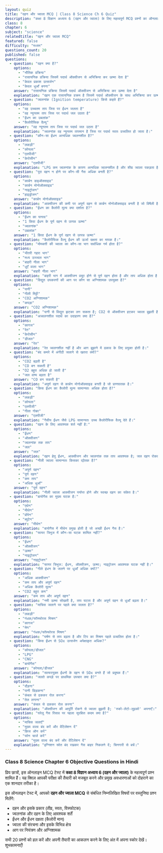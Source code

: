 ```yaml
---
layout: quiz
title: "दहन और ज्वाला MCQ | Class 8 Science Ch 6 Quiz"
description: "कक्षा 8 विज्ञान अध्याय 6 (दहन और ज्वाला) के लिए महत्वपूर्ण MCQ प्रश्नों का ऑनलाइन टेस्ट। परीक्षा की तैयारी के लिए Objective Questions हल करें।"
class: 8
chapter: 6
subject: "science"
relatedtitle: "दहन और ज्वाला MCQ"
featured: false
difficulty: "मध्यम"
questions_count: 20
published: false 
questions:
  - question: "दहन क्या है?"
    options:
      - "भौतिक प्रक्रिया"
      - "रासायनिक प्रक्रिया जिसमें पदार्थ ऑक्सीजन से अभिक्रिया कर ऊष्मा देता है"
      - "केवल प्रकाश उत्सर्जन"
      - "केवल धुआँ बनना"
    answer: "रासायनिक प्रक्रिया जिसमें पदार्थ ऑक्सीजन से अभिक्रिया कर ऊष्मा देता है"
    explanation: "दहन एक रासायनिक प्रक्रम है जिसमें पदार्थ ऑक्सीजन के साथ अभिक्रिया कर ऊष्मा और प्रायः प्रकाश देता है।"
  - question: "ज्वलनांक (Ignition temperature) किसे कहते हैं?"
    options:
      - "वह उच्चतम ताप जिस पर ईंधन जलता है"
      - "वह न्यूनतम ताप जिस पर पदार्थ जल उठता है"
      - "ईंधन का उबलांक"
      - "कैलोरीफिक वैल्यू"
    answer: "वह न्यूनतम ताप जिस पर पदार्थ जल उठता है"
    explanation: "ज्वलनांक वह न्यूनतम तापमान है जिस पर पदार्थ स्वतः प्रज्वलित हो जाता है।"
  - question: "कौन-सा ईंधन अत्यधिक ज्वलनशील है?"
    options:
      - "लकड़ी"
      - "कोयला"
      - "एलपीजी"
      - "केरोसीन"
    answer: "एलपीजी"
    explanation: "LPG कम ज्वलनांक के कारण अत्यधिक ज्वलनशील है और शीघ्र ज्वाला पकड़ता है।"
  - question: "पूरा दहन न होने पर कौन-सी गैस अधिक बनती है?"
    options:
      - "कार्बन डाइऑक्साइड"
      - "कार्बन मोनोऑक्साइड"
      - "नाइट्रोजन"
      - "हाइड्रोजन"
    answer: "कार्बन मोनोऑक्साइड"
    explanation: "आक्सीजन की कमी पर अपूर्ण दहन से कार्बन मोनोऑक्साइड बनती है जो विषैली है।"
  - question: "ईंधन का कैलोरी मूल्य क्या दर्शाता है?"
    options:
      - "ईंधन का घनत्व"
      - "1 किग्रा ईंधन के पूर्ण दहन से उत्पन्न ऊष्मा"
      - "ज्वलनांक"
      - "उबलांक"
    answer: "1 किग्रा ईंधन के पूर्ण दहन से उत्पन्न ऊष्मा"
    explanation: "कैलोरीफिक वैल्यू ईंधन की ऊर्जा दक्षता का मापक है।"
  - question: "मोमबत्ती की ज्वाला का कौन-सा भाग सर्वाधिक गर्म होता है?"
    options:
      - "भीतरी गहरा भाग"
      - "मध्य उज्ज्वल भाग"
      - "बाहरी नीला भाग"
      - "धुएँ वाला भाग"
    answer: "बाहरी नीला भाग"
    explanation: "बाहरी भाग में आक्सीजन प्रचुर होने से पूर्ण दहन होता है और ताप अधिक होता है।"
  - question: "विद्युत उपकरणों की आग पर कौन सा अग्निशामक उपयुक्त है?"
    options:
      - "पानी"
      - "गीली मिट्टी"
      - "CO2 अग्निशामक"
      - "कपड़ा"
    answer: "CO2 अग्निशामक"
    explanation: "पानी से विद्युत झटका लग सकता है; CO2 से ऑक्सीजन हटकर ज्वाला बुझती है।"
  - question: "अज्वलनशील पदार्थ का उदाहरण क्या है?"
    options:
      - "कागज"
      - "रेत"
      - "केरोसीन"
      - "डीजल"
    answer: "रेत"
    explanation: "रेत ज्वलनशील नहीं है और आग बुझाने में ढकाव के लिए प्रयुक्त होती है।"
  - question: "बंद कमरे में अंगीठी जलाने से खतरा क्यों?"
    options:
      - "CO2 बढ़ती है"
      - "CO बन सकती है"
      - "O2 बहुत अधिक हो जाती है"
      - "जल वाष्प बढ़ता है"
    answer: "CO बन सकती है"
    explanation: "अपूर्ण दहन से कार्बन मोनोऑक्साइड बनती है जो प्राणघातक है।"
  - question: "किस ईंधन का कैलोरी मूल्य सामान्यतः अधिक होता है?"
    options:
      - "लकड़ी"
      - "कोयला"
      - "एलपीजी"
      - "गीला गोबर"
    answer: "एलपीजी"
    explanation: "गैसीय ईंधन जैसे LPG सामान्यतः उच्च कैलोरीफिक वैल्यू देते हैं।"
  - question: "दहन के लिए आवश्यक शर्त नहीं है:"
    options:
      - "ईंधन"
      - "ऑक्सीजन"
      - "ज्वलनांक तक ताप"
      - "जल"
    answer: "जल"
    explanation: "दहन हेतु ईंधन, आक्सीजन और ज्वलनांक तक ताप आवश्यक है; जल दहन रोकता है।"
  - question: "नीली ज्वाला सामान्यतः किसका द्योतक है?"
    options:
      - "अपूर्ण दहन"
      - "पूर्ण दहन"
      - "कम ताप"
      - "अधिक धुआँ"
    answer: "पूर्ण दहन"
    explanation: "नीली ज्वाला आक्सीजन पर्याप्त होने और स्वच्छ दहन का संकेत है।"
  - question: "बायोगैस का मुख्य घटक है:"
    options:
      - "एथेन"
      - "मीथेन"
      - "प्रोपेन"
      - "ब्यूटेन"
    answer: "मीथेन"
    explanation: "बायोगैस में मीथेन प्रमुख होती है जो अच्छी ईंधन गैस है।"
  - question: "फायर त्रिभुज में कौन-सा घटक शामिल नहीं?"
    options:
      - "ईंधन"
      - "ऑक्सीजन"
      - "ऊष्मा"
      - "नाइट्रोजन"
    answer: "नाइट्रोजन"
    explanation: "फायर त्रिभुज: ईंधन, ऑक्सीजन, ऊष्मा; नाइट्रोजन आवश्यक घटक नहीं है।"
  - question: "गीले इंधन के जलने पर धुआँ अधिक क्यों?"
    options:
      - "अधिक आक्सीजन"
      - "कम ताप और अपूर्ण दहन"
      - "अधिक कैलोरी मूल्य"
      - "CO2 बहुत कम"
    answer: "कम ताप और अपूर्ण दहन"
    explanation: "नमी ऊष्मा सोखती है, ताप घटता है और अपूर्ण दहन से धुआँ बढ़ता है।"
  - question: "माचिस जलाने पर पहले क्या जलता है?"
    options:
      - "लकड़ी"
      - "गंधक/फॉस्फोरस मिश्रण"
      - "कागज"
      - "मेण"
    answer: "गंधक/फॉस्फोरस मिश्रण"
    explanation: "घर्षण से ताप बढ़ता है और टिप का मिश्रण पहले प्रज्वलित होता है।"
  - question: "किस ईंधन से SOx उत्सर्जन अपेक्षाकृत अधिक?"
    options:
      - "कोयला/डीजल"
      - "LPG"
      - "CNG"
      - "बायोगैस"
    answer: "कोयला/डीजल"
    explanation: "सल्फरयुक्त ईंधनों के दहन से SOx बनते हैं जो प्रदूषक हैं।"
  - question: "जलते कपड़े पर प्राथमिक उपचार क्या है?"
    options:
      - "दौड़ना"
      - "पानी छिड़कना"
      - "कंबल से ढककर रोल करना"
      - "तेल लगाना"
    answer: "कंबल से ढककर रोल करना"
    explanation: "ऑक्सीजन की आपूर्ति रोकने से ज्वाला बुझती है; 'रुको-लेटो-लुढ़को' अपनाएँ।"
  - question: "घरेलू गैस रिसाव पर पहला सुरक्षित कदम क्या है?"
    options:
      - "माचिस जलाएँ"
      - "मुख्य वाल्व बंद करें और वेंटिलेशन दें"
      - "फ्रिज ऑन करें"
      - "फोन चार्ज करें"
    answer: "मुख्य वाल्व बंद करें और वेंटिलेशन दें"
    explanation: "इग्निशन स्रोत बंद रखकर गैस बाहर निकलने दें; चिनगारी से बचें।"
---
```


### Class 8 Science Chapter 6 Objective Questions in Hindi

प्रिय छात्रों, इस ऑनलाइन MCQ टेस्ट में **कक्षा 8 विज्ञान अध्याय 6 (दहन और ज्वाला)** के महत्वपूर्ण प्रश्न शामिल हैं। यह क्विज़ आपकी परीक्षा की तैयारी को मजबूत करने और प्रमुख अवधारणाओं को दोहराने का एक शानदार तरीका है।

इस ऑनलाइन टेस्ट में, आपको **दहन और ज्वाला MCQ** से संबंधित निम्नलिखित विषयों पर वस्तुनिष्ठ प्रश्न मिलेंगे:
- दहन और इसके प्रकार (तीव्र, स्वतः, विस्फोटक)
- ज्वलनांक और दहन के लिए आवश्यक शर्तें
- ईंधन और ईंधन दक्षता (कैलोरी मान)
- ज्वाला की संरचना और इसके विभिन्न क्षेत्र
- आग पर नियंत्रण और अग्निशामक

सभी 20 प्रश्नों को हल करें और अपनी तैयारी का आकलन करने के लिए अंत में अपना स्कोर देखें। शुभकामनाएँ!